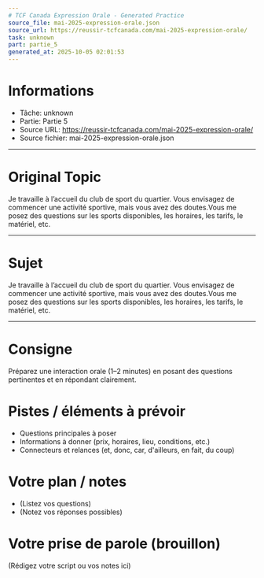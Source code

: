 ```yaml
---
# TCF Canada Expression Orale - Generated Practice
source_file: mai-2025-expression-orale.json
source_url: https://reussir-tcfcanada.com/mai-2025-expression-orale/
task: unknown
part: partie_5
generated_at: 2025-10-05 02:01:53
---
```


# Informations
- Tâche: unknown
- Partie: Partie 5
- Source URL: https://reussir-tcfcanada.com/mai-2025-expression-orale/
- Source fichier: mai-2025-expression-orale.json

---

# Original Topic
Je travaille à l’accueil du club de sport du quartier. Vous envisagez de commencer une activité sportive, mais vous avez des doutes.Vous me posez des questions sur les sports disponibles, les horaires, les tarifs, le matériel, etc.

---

# Sujet
Je travaille à l’accueil du club de sport du quartier. Vous envisagez de commencer une activité sportive, mais vous avez des doutes.Vous me posez des questions sur les sports disponibles, les horaires, les tarifs, le matériel, etc.

---
# Consigne
Préparez une interaction orale (1–2 minutes) en posant des questions pertinentes et en répondant clairement.

# Pistes / éléments à prévoir
- Questions principales à poser
- Informations à donner (prix, horaires, lieu, conditions, etc.)
- Connecteurs et relances (et, donc, car, d'ailleurs, en fait, du coup)

# Votre plan / notes
- (Listez vos questions)
- (Notez vos réponses possibles)

# Votre prise de parole (brouillon)
(Rédigez votre script ou vos notes ici)
